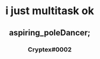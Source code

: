 <h1 align="center">i just multitask ok</h1>
<h2 align="center">aspiring_poleDancer;</h2>
<h3 align="center">Cryptex#0002</h3>
